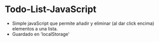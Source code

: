 # Todo-List-JavaScript
* Simple javaScript que permite añadir y eliminar (al dar click encima) elementos a una lista.
* Guardado en 'localStorage'
